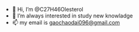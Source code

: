 - 👋 Hi, I’m @C27H46Olesterol
- 👀 I’m always interested in study new knowladge
- 📫 my email is gaochaodai096@gmail.com

<!---
C27H46Olesterol/C27H46Olesterol is a ✨ special ✨ repository because its `README.md` (this file) appears on your GitHub profile.
You can click the Preview link to take a look at your changes.
--->
